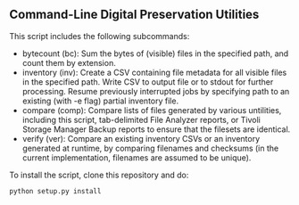 ## Command-Line Digital Preservation Utilities

This script includes the following subcommands:

  - bytecount (bc): Sum the bytes of (visible) files in the specified path, and count them by extension.
  - inventory (inv): Create a CSV containing file metadata for all visible files in the specified path. Write CSV to output file or to stdout for further processing. Resume previously interrupted jobs by specifying path to an existing (with -e flag) partial inventory file.
  - compare (comp): Compare lists of files generated by various untilities, including this script, tab-delimited File Analyzer reports, or Tivoli Storage Manager Backup reports to ensure that the filesets are identical.
  - verify (ver): Compare an existing inventory CSVs or an inventory generated at runtime, by comparing filenames and checksums (in the current implementation, filenames are assumed to be unique).
  
To install the script, clone this repository and do:

    python setup.py install

